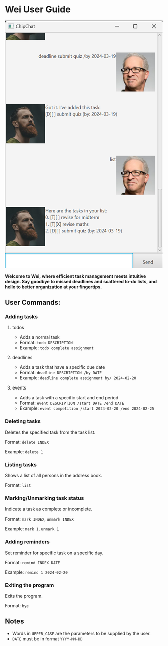 # Wei User Guide

![Screenshot of product.](/Ui.png)

**Welcome to Wei, where efficient task management meets intuitive design. Say goodbye to missed deadlines and 
scattered to-do lists, and hello to better organization at your fingertips.**

## User Commands:

### Adding tasks

1. todos 
   - Adds a normal task
   - Format: `todo DESCRIPTION` 
   - Example: `todo complete assignment`

2. deadlines
   - Adds a task that have a specific due date
   - Format: `deadline DESCRIPTION /by DATE` 
   - Example: `deadline complete assignment by/ 2024-02-20`

3. events
   - Adds a task with a specific start and end period
   - Format: `event DESCRIPTION /start DATE /end DATE` 
   - Example: `event competition /start 2024-02-20 /end 2024-02-25`

### Deleting tasks
Deletes the specified task from the task list.

Format: `delete INDEX`

Example: `delete 1`

### Listing tasks
Shows a list of all persons in the address book.

Format: `list`

### Marking/Unmarking task status
Indicate a task as complete or incomplete.

Format: `mark INDEX`, `unmark INDEX` 

Example: `mark 1`, `unmark 1`

### Adding reminders
Set reminder for specific task on a specific day.

Format: `remind INDEX DATE`

Example: `remind 1 2024-02-20`

### Exiting the program
Exits the program.
   
Format: `bye`


## Notes

- Words in `UPPER_CASE` are the parameters to be supplied by the user.
- `DATE` must be in format `YYYY-MM-DD`
